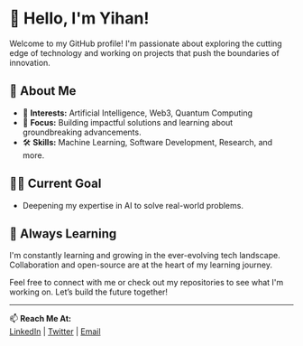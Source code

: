 # 👋 Hello, I'm Yihan!

Welcome to my GitHub profile! I'm passionate about exploring the cutting edge of technology and working on projects that push the boundaries of innovation. 

## 🌟 About Me

- 🚀 **Interests:** Artificial Intelligence, Web3, Quantum Computing
- 🎯 **Focus:** Building impactful solutions and learning about groundbreaking advancements.
- 🛠️ **Skills:** Machine Learning, Software Development, Research, and more.

## 🧑‍💻 Current Goal

- Deepening my expertise in AI to solve real-world problems.

## 🌱 Always Learning

I'm constantly learning and growing in the ever-evolving tech landscape. Collaboration and open-source are at the heart of my learning journey. 

Feel free to connect with me or check out my repositories to see what I'm working on. Let’s build the future together!

---

📫 **Reach Me At:**  
[LinkedIn](https://www.linkedin.com) | [Twitter](https://www.twitter.com) | [Email](mailto:your-email@example.com)
